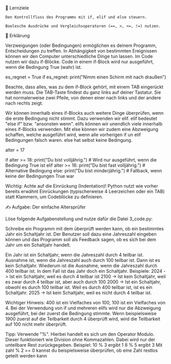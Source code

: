 🎯 Lernziele

    Den Kontrollfluss des Programms mit if, elif und else steuern.

    Boolesche Ausdrücke und Vergleichsoperatoren (==, >, <=, !=) nutzen.

📝 Erklärung

Verzweigungen (oder Bedingungen) ermöglichen es deinem Programm, Entscheidungen zu treffen.
In Abhängigkeit von bestimmten Ereignissen können wir den Computer unterschiedliche Dinge tun lassen.
Im Code nutzen wir dazu if-Blöcke. Code in einem if-Block wird nur ausgeführt, wenn die Bedingung True (wahr) ist.

es_regnet = True
if es_regnet:
    print("Nimm einen Schirm mit nach draußen")

Beachte, dass alles, was zu dem if-Block gehört, mit einem TAB eingerückt werden muss. Die TAB-Taste findest du ganz links auf deiner Tastatur. Sie hat normalerweise zwei Pfeile, von denen einer nach links und der andere nach rechts zeigt.

Wir können innerhalb eines if-Blocks auch weitere Dinge überprüfen, wenn die erste Bedingung nicht stimmt. Dazu verwenden wir elif. elif bedeutet "else if" bzw. "ansonsten wenn". elifs können wir unendlich viele innerhalb eines if-Blocks verwenden.
Mit else können wir zudem eine Abzweigung schaffen, welche ausgeführt wird, wenn alle vorherigen if un elif Bedingungen falsch waren. else hat selbst keine Bedingung.

alter = 17

if alter >= 18:
    print("Du bist volljährig.") # Wird nur ausgeführt, wenn die Bedingung True ist
elif alter >= 16:
    print("Du bist fast volljährig.") # Alternative Bedingung
else:
    print("Du bist minderjährig.") # Fallback, wenn keine der Bedingungen True war

Wichtig: Achte auf die Einrückung (Indentation)! Python nutzt wie vorher bereits erwähnt Einrückungen (typischerweise 4 Leerzeichen oder ein TAB) statt Klammern, um Codeblöcke zu definieren.

✍️ Aufgabe: Der einfache Altersprüfer

Löse folgende Aufgabenstellung und nutze dafür die Datei 3_code.py:

Schreibe ein Programm mit dem überprüft werden kann, ob ein bestimmtes Jahr ein Schaltjahr ist. Der Benutzer soll dazu eine Jahreszahl eingeben können und das Programm soll als Feedback sagen, ob es sich bei dem Jahr um ein Schaltjahr handelt.

Ein Jahr ist ein Schaltjahr, wenn die Jahreszahl durch 4 teilbar ist. Ausnahme ist, wenn die Jahreszahl auch durch 100 teilbar ist. Dann ist es kein Schaltjahr. Wiederum ist die Ausnahme, wenn die Jahreszahl durch 400 teilbar ist. In dem Fall ist das Jahr doch ein Schaltjahr.
Beispiele:
2024 -> Ist ein Schaltjahr, weil es durch 4 teilbar ist
2100 -> Ist kein Schaltjahr, weil es zwar durch 4 teilbar ist, aber auch durch 100
2000 -> Ist ein Schaltjahr, obwohl es durch 100 teilbar ist. Weil es durch 400 teilbar ist, ist es ein Schaltjahr.
2025 -> Ist kein Schaltjahr, weil es nicht durch 4 teilbar ist.

Wichtiger Hinweis: 400 ist ein Vielfaches von 100, 100 ist ein Vielfaches von 4. Bei der Verwendung von if und mehreren elifs wird nur die Abzweigung ausgeführt, bei der zuerst die Bedingung stimmte. Wenn beispielsweise 1900 zuerst auf die Teilbarkeit durch 4 überprüft wird, wird die Teilbarkeit auf 100 nicht mehr überprüft.

Tipp: Verwende "%". Hierbei handelt es sich um den Operator Modulo. Dieser funktioniert wie Division ohne Kommazahlen. Dabei wird nur der unteilbare Rest zurückgegeben.
Beispiel:
10 % 3 ergibt 1
8 % 5 ergibt 3
Mit zahl % 2 == 0 kannst du beispielsweise überprüfen, ob eine Zahl restlos geteilt werden kann